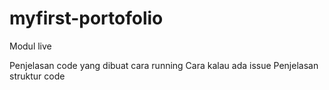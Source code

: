 # myfirst-portofolio
Modul live

Penjelasan code yang dibuat
cara running
Cara kalau ada issue
Penjelasan struktur code
